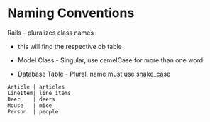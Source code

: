 # Naming Conventions

Rails - pluralizes class names
  * this will find the respective db table

- Model Class - Singular, use camelCase for more than one word

- Database Table - Plural, name must use snake_case

```
Article | articles
LineItem| line_items
Deer    | deers
Mouse   | mice
Person  | people
```


